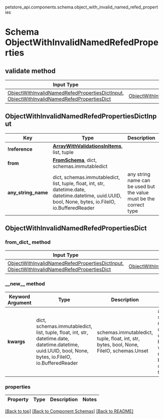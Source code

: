 petstore_api.components.schema.object_with_invalid_named_refed_properties
# Schema ObjectWithInvalidNamedRefedProperties

## validate method
Input Type | Return Type | Notes
------------ | ------------- | -------------
[ObjectWithInvalidNamedRefedPropertiesDictInput](#objectwithinvalidnamedrefedpropertiesdictinput), [ObjectWithInvalidNamedRefedPropertiesDict](#objectwithinvalidnamedrefedpropertiesdict) | [ObjectWithInvalidNamedRefedPropertiesDict](#objectwithinvalidnamedrefedpropertiesdict) |

## ObjectWithInvalidNamedRefedPropertiesDictInput
Key | Type |  Description | Notes
------------ | ------------- | ------------- | -------------
**!reference** | [**ArrayWithValidationsInItems**](array_with_validations_in_items.md), list, tuple |  |
**from** | [**FromSchema**](from_schema.md), dict, schemas.immutabledict |  |
**any_string_name** | dict, schemas.immutabledict, list, tuple, float, int, str, datetime.date, datetime.datetime, uuid.UUID, bool, None, bytes, io.FileIO, io.BufferedReader | any string name can be used but the value must be the correct type | [optional]

## ObjectWithInvalidNamedRefedPropertiesDict
### from_dict_ method
Input Type | Return Type
---------- | -----------
[ObjectWithInvalidNamedRefedPropertiesDictInput](#objectwithinvalidnamedrefedpropertiesdictinput), [ObjectWithInvalidNamedRefedPropertiesDict](#objectwithinvalidnamedrefedpropertiesdict) | [ObjectWithInvalidNamedRefedPropertiesDict](#objectwithinvalidnamedrefedpropertiesdict)

### &lowbar;&lowbar;new&lowbar;&lowbar; method
Keyword Argument | Type | Description | Notes
---------------- | ---- | ----------- | -----
**kwargs** | dict, schemas.immutabledict, list, tuple, float, int, str, datetime.date, datetime.datetime, uuid.UUID, bool, None, bytes, io.FileIO, io.BufferedReader | schemas.immutabledict, tuple, float, int, str, bytes, bool, None, FileIO, schemas.Unset | any string name can be used but the value must be the correct type | [optional] typed value is accessed with the get_additional_property_ method

### properties
Property | Type | Description | Notes
-------- | ---- | ----------- | -----

[[Back to top]](#top) [[Back to Component Schemas]](../../../README.md#Component-Schemas) [[Back to README]](../../../README.md)
